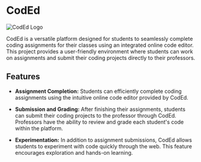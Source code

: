 # CodEd
![CodEd Logo](https://github.com/Duquesne-Spring-2024-COSC-481/Kendell-Barry/assets/92357397/2343b2ac-3a2b-4d27-b7e3-fb7693e72021)

CodEd is a versatile platform designed for students to seamlessly complete coding assignments for their classes using an integrated online code editor. This project provides a user-friendly environment where students can work on assignments and submit their coding projects directly to their professors.

## Features

- **Assignment Completion:** Students can efficiently complete coding assignments using the intuitive online code editor provided by CodEd.

- **Submission and Grading:** After finishing their assignments, students can submit their coding projects to the professor through CodEd. Professors have the ability to review and grade each student's code within the platform.

- **Experimentation:** In addition to assignment submissions, CodEd allows students to experiment with code quickly through the web. This feature encourages exploration and hands-on learning.
